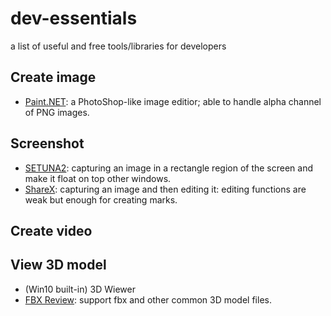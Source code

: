 dev-essentials
==============

a list of useful and free tools/libraries for developers

## Create image

* [Paint.NET](https://www.getpaint.net/index.html): a PhotoShop-like image editior; able to handle alpha channel of PNG images.

## Screenshot

* [SETUNA2](https://github.com/tylearymf/SETUNA2): capturing an image in a rectangle region of the screen and make it float on top other windows.
* [ShareX](https://getsharex.com/): capturing an image and then editing it: editing functions are weak but enough for creating marks.

## Create video

## View 3D model

* (Win10 built-in) 3D Wiewer
* [FBX Review](https://www.autodesk.com/products/fbx/fbx-review): support fbx and other common 3D model files.
